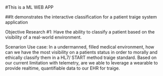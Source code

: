 #This is a ML WEB APP

##It demonstrates the interactive classification for a patient traige system application

Objective Research #1: Have the ability to classify a patient based on the visibility of a real-world environment.

Scenarion Use case: In a undermanned, filled medical environment, how can we have the most visibility on a patients status in order to morally and ethically classify them in a HL7/ START method traige standard. Based on our current limitation with telemetry, are we able to leverage a wearable to provide realtime, quantifiable data to our EHR for traige. 